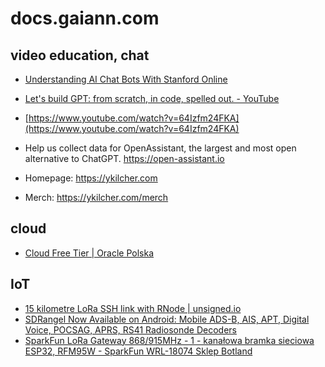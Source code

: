 # docs.gaiann.com

## video education, chat

+ [Understanding AI Chat Bots With Stanford Online](https://hackaday.com/2023/02/08/understanding-ai-chat-bots-with-stanford-online/)

+ [Let's build GPT: from scratch, in code, spelled out. - YouTube](https://www.youtube.com/watch?v=kCc8FmEb1nY)

+ [https://www.youtube.com/watch?v=64Izfm24FKA](https://www.youtube.com/watch?v=64Izfm24FKA)

+ Help us collect data for OpenAssistant, the largest and most open alternative to ChatGPT. https://open-assistant.io
+ Homepage: https://ykilcher.com
+ Merch: https://ykilcher.com/merch


## cloud

+ [Cloud Free Tier | Oracle Polska](https://www.oracle.com/pl/cloud/free/)


## IoT

+ [15 kilometre LoRa SSH link with RNode | unsigned.io](https://unsigned.io/15-kilometre-ssh-link-with-rnode/)
+ [SDRangel Now Available on Android: Mobile ADS-B, AIS, APT, Digital Voice, POCSAG, APRS, RS41 Radiosonde Decoders](https://www.rtl-sdr.com/sdrangel-now-available-on-android-mobile-ads-b-ais-apt-digital-voice-pocsag-aprs-rs41-radiosonde-decoders/)
+ [SparkFun LoRa Gateway 868/915MHz - 1 - kanałowa bramka sieciowa ESP32, RFM95W - SparkFun WRL-18074 Sklep Botland](https://botland.com.pl/moduly-radiowe/19510-sparkfun-lora-gateway-868915mhz-1-kanalowa-bramka-sieciowa-esp32-rfm95w-sparkfun-wrl-18074-5904422370299.html)
